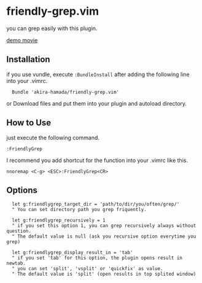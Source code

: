 friendly-grep.vim
============

you can grep easily with this plugin.

<a href="http://www.youtube.com/watch?v=xpNYo39pCkg" target="_blank">demo movie</a>

Installation
------------

if you use vundle, execute `:BundleInstall` after adding the following line into your .vimrc.

```vim:.vimrc
  Bundle 'akira-hamada/friendly-grep.vim'
```

or Download files and put them into your plugin and autoload directory.

How to Use
------------

just execute the following command.

`:FriendlyGrep`

I recommend you add shortcut for the function into your .vimrc like this.

`nnoremap <C-g> <ESC>:FriendlyGrep<CR>`

Options
------------

```vim
  let g:friendlygrep_target_dir = 'path/to/dir/you/often/grep/'
  " You can set directory path you grep friquently.

  let g:friendlygrep_recursively = 1
  " if you set this option 1, you can grep recursively always without question.
  " The default value is null (ask you recursive option everytime you grep)

  let g:friendlygrep_display_result_in = 'tab'
  " if you set 'tab' for this option, the plugin opens result in newtab.
  " you can set 'split', 'vsplit' or 'quickfix' as value.
  " The default value is 'split' (open results in top splited window)
```
